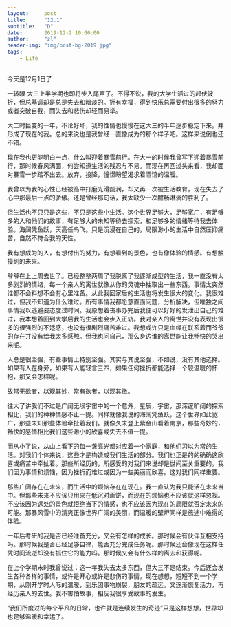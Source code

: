 ```yaml
---
layout:     post
title:      "12.1"
subtitle:   "D"
date:       2019-12-2 10:00:00
author:     "zl"
header-img: "img/post-bg-2019.jpg"
tags:
    - Life
---
```


今天是12月1日了

一转眼 大三上半学期也即将步入尾声了。不得不说，我的大学生活过的起伏波折，但总基调却是总是失去和暗淡的。拥有幸福，得到快乐总需要付出很多的努力或者突破自我，而失去和悲伤却轻而易举。

大二时巨变的一年，不论好坏，我的性情也慢慢在这大三的半年逐步稳定下来。并形成了现在的我。总的来说也是我曾经一直像成为的那个样子吧。这样来说倒也还不错。

现在我也更能明白一点，什么叫迎着暴雪前行。在大一的时候我曾写下迎着暴雪前行，那时候春风满面，何尝知道生活的残忍与不易。而现在再回过头来看，我却面对暴雪一步踏不出去。放弃，投降，憧憬盼望渴求着酒馆的温暖。

我曾以为我的心性已经被高中打磨光滑圆润，却又再一次被生活教育，现在失去了心中那最后一点的骄傲。还是曾经那句话，我太缺少一次酣畅淋漓的胜利了。

但生活也不只只是这些，不只是这些小生活。这个世界足够大，足够宽广，有足够多的人和他们的故事，有足够大的未知等待去探索，和足够多的情绪等待我去体验。海阔凭鱼跃，天高任鸟飞。只是沉浸在自己的，局限渺小的生活中自然压抑痛苦，自然不符合我的天性。

我有想成为的人，有想付出的努力，有想看到的景色，也有像体验的情感。有想触摸到的未来。

爷爷在上上周去世了。已经整整两周了我脱离了我逐渐成型的生活，我一直没有太多剧烈的情绪，每一个亲人的离世就像从你的灵魂中抽取出一些东西。事情太突然谁都不会料想不会有心里准备。从此我回家后的生活也将发生很大的变化。我很难过，但我不知道为什么难过。所有事情我都愿意直面问题，分析解决，但唯独之间事情我以逃避姿态度过时间。我原想着丧事办完后我便可以好好的发泄出自己的难过，我本想着回到大学后我的生活也会步入正轨。我对亲人的离世并没有表现出很多的很强烈的不适感，也没有很剧烈痛苦难过。我想或许只是血缘在联系着而爷爷的存在并没有给我太多感触。但我也问自己，那么身边谁的离世能让我畅快的哭出来呢。

人总是很坚强，有些事情上特别坚强。其实与其说坚强，不如说，没有其他选择。如果有人在身旁，如果有人能轻言三四，如果任何挫折都能选择一个较温暖的怀抱，那又会怎样呢。

故常无欲者，以观其妙，常有欲者，以观其徼。

往大了讲我们不过是广阔无垠宇宙中的一个意外，星辰，宇宙，那深邃旷阔的探索相比，我们的种种情感不止一提。同样就像我说的海阔凭鱼跃，这个世界如此宽广，那些未知那些体验牵扯着我们。就像久未登上紫金山看着南京，那些奇妙的，畅快的感情相比我们这些渺小的欣喜或失去不值一提。

而从小了说，从山上看下的每一盏亮光都对应着一个家庭，和他们习以为常的生活。对我们个体来说，这些才是构造成我们生活的部分。我们也正是的的确确这欣喜或痛苦中牵扯着。那些所经历的，所感受的对我们来说却是世间至关重要的。我们因为事情和烦恼，因为挫折而难过或因为一些美丽而欣喜。这对我们同样重要。

那些广阔存在在未来，而生活中的烦恼存在在现在。我一直认为我只能活在未来当中。但那些未来不应该只用来在低沉时画饼，而现在的烦恼也不应该就这样忽视。不应该因为远处的景色就拒绝当下的情感，也不应该因为现在的局限就否定未来的可能。那暴风雪中的清爽正像世界广阔的美丽，而温暖的壁炉同样是旅途中难得的体验。

一年后考研的我是否已经准备充分，又会有怎样的成长。那时候会有伙伴互相支持吗。那时候我是否已经足够自律，能否充分完成任务呢。那时候还会像现在这样任凭时间流逝却没有抓住它的能力吗。那时候又会有什么样的离去和获得呢。

在上个学期末时我曾说过：这一年我失去太多东西，但大三不是结束。今后还会发生各种各样的事情，或许是开心或许是悲伤的事情。现在想想，短短不到一个学期，从刚开学时人际的温暖，到乐团事物崩裂，朋友的疏远。又逐渐恢复活力，再经历亲人的去世。我不害怕故事，相反我很享受故事的发生。

“我们所度过的每个平凡的日常，也许就是连续发生的奇迹”只是这样想想，世界却也足够温暖和幸运了。
